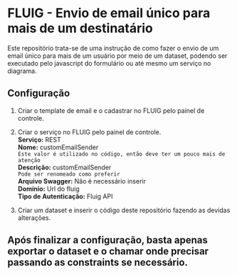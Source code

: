 # FLUIG - Envio de email único para mais de um destinatário

Este repositório trata-se de uma instrução de como fazer o envio de um email único para mais de um usuário por meio de um dataset, podendo ser executado pelo javascript do formulário ou até mesmo um serviço no diagrama.

## Configuração

1. Criar o template de email e o cadastrar no FLUIG pelo painel de controle.
2. Criar o serviço no FLUIG pelo painel de controle. <br>
   **Serviço:** REST <br>
   **Nome:** customEmailSender <br>
      ```Este valor é utilizado no código, então deve ter um pouco mais de atenção ```<br>
   **Descrição:** customEmailSender <br>
      ``` Pode ser renomeado como preferir ```<br>
   **Arquivo Swagger:** Não é necessário inserir <br>
   **Domínio:** Url do fluig <br>
   **Tipo de Autenticação:** Fluig API <br>
   
 3. Criar um dataset e inserir o código deste repositório fazendo as devidas alterações.

## Após finalizar a configuração, basta apenas exportar o dataset e o chamar onde precisar passando as constraints se necessário.
